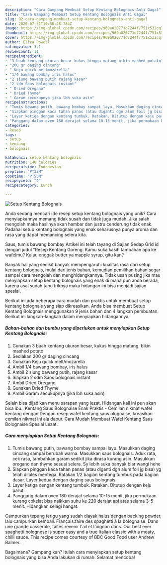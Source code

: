 ```yaml
---
description: "Cara Gampang Membuat Setup Kentang Bolognais Anti Gagal"
title: "Cara Gampang Membuat Setup Kentang Bolognais Anti Gagal"
slug: 92-cara-gampang-membuat-setup-kentang-bolognais-anti-gagal
date: 2020-07-31T10:50:28.784Z
image: https://img-global.cpcdn.com/recipes/969a020771d7244f/751x532cq70/setup-kentang-bolognais-foto-resep-utama.jpg
thumbnail: https://img-global.cpcdn.com/recipes/969a020771d7244f/751x532cq70/setup-kentang-bolognais-foto-resep-utama.jpg
cover: https://img-global.cpcdn.com/recipes/969a020771d7244f/751x532cq70/setup-kentang-bolognais-foto-resep-utama.jpg
author: Eliza Powell
ratingvalue: 3.1
reviewcount: 11
recipeingredient:
- "3 buah kentang ukuran besar kukus hingga matang bikin mashed potato"
- "200 gr daging cincang"
- " Keju quick meltmozarella"
- "1/4 bawang bombay iris halus"
- "2 siung bawang putih rajang kasar"
- "2 sdm Saos bolognais instant"
- " Dried Oregano"
- " Dried Thyme"
- " Garam secukupnya jika lbh suka asin"
recipeinstructions:
- "Tumis bawang putih, bawang bombay sampai layu. Masukkan daging cincang sampai berubah warna. Masukkan saus bolognais. Aduk rata, cek rasa, tambahkan garam sedikit jika dirasa kurang asin. Masukkan oregano dan thyme sesuai selera. Sy lebih suka banyak biar wangi hehe"
- "Siapkan pinggan kaca tahan panas (atau diganti dgn alum foil jg bisa) yg telah diloles mentega. Ratakan 1/2 bagian kentang tumbuk pada bagian dasar. Layer kedua dengan daging saus bolognais."
- "Layer ketiga dengan kentang tumbuk. Ratakan. Ditutup dengan keju parut."
- "Panggang dalam oven 180 derajat selama 10-15 menit, jika permukaan kurang cokelat bisa naikkan suhu ke 220 derajat api atas selama 3-5 menit. Hidangkan selagi hangat."
categories:
- Resep
tags:
- setup
- kentang
- bolognais

katakunci: setup kentang bolognais 
nutrition: 148 calories
recipecuisine: Indonesian
preptime: "PT33M"
cooktime: "PT53M"
recipeyield: "4"
recipecategory: Lunch

---
```



![Setup Kentang Bolognais](https://img-global.cpcdn.com/recipes/969a020771d7244f/751x532cq70/setup-kentang-bolognais-foto-resep-utama.jpg)

Anda sedang mencari ide resep setup kentang bolognais yang unik? Cara menyiapkannya memang tidak susah dan tidak juga mudah. Jika salah mengolah maka hasilnya akan hambar dan justru cenderung tidak enak. Padahal setup kentang bolognais yang enak seharusnya punya aroma dan rasa yang dapat memancing selera kita.

Saus, tumis bawang bombay Artikel ini telah tayang di Sajian Sedap Grid id dengan judul &#34;Resep Kentang Goreng. Kamu suka kasih tambahan apa ke wafelmu? Kalau enggak butter ya mapple syrup, gitu kan?

Banyak hal yang sedikit banyak mempengaruhi kualitas rasa dari setup kentang bolognais, mulai dari jenis bahan, kemudian pemilihan bahan segar sampai cara mengolah dan menghidangkannya. Tidak usah pusing jika mau menyiapkan setup kentang bolognais yang enak di mana pun anda berada, karena asal sudah tahu triknya maka hidangan ini bisa menjadi sajian spesial.


Berikut ini ada beberapa cara mudah dan praktis untuk membuat setup kentang bolognais yang siap dikreasikan. Anda bisa membuat Setup Kentang Bolognais menggunakan 9 jenis bahan dan 4 langkah pembuatan. Berikut ini langkah-langkah dalam menyiapkan hidangannya.

<!--inarticleads1-->

##### Bahan-bahan dan bumbu yang diperlukan untuk menyiapkan Setup Kentang Bolognais:

1. Gunakan 3 buah kentang ukuran besar, kukus hingga matang, bikin mashed potato
1. Sediakan 200 gr daging cincang
1. Gunakan  Keju quick melt/mozarella
1. Ambil 1/4 bawang bombay, iris halus
1. Ambil 2 siung bawang putih, rajang kasar
1. Siapkan 2 sdm Saos bolognais instant
1. Ambil  Dried Oregano
1. Gunakan  Dried Thyme
1. Ambil  Garam secukupnya (jika lbh suka asin)


Selain bisa dijadikan menu sarapan yang lezat. Hidangan kali ini pun akan bisa ibu.. Kentang Saus Bolognaise Enak Praktis - Cemilan nikmat wafel kentang dengan Dengan resep wafel kentang saus olognaise, kreasikan cemilan nikmat ini ala dapur. Cara Mudah Membuat Wafel Kentang Saus Bolognaise Spesial Lezat. 

<!--inarticleads2-->

##### Cara menyiapkan Setup Kentang Bolognais:

1. Tumis bawang putih, bawang bombay sampai layu. Masukkan daging cincang sampai berubah warna. Masukkan saus bolognais. Aduk rata, cek rasa, tambahkan garam sedikit jika dirasa kurang asin. Masukkan oregano dan thyme sesuai selera. Sy lebih suka banyak biar wangi hehe
1. Siapkan pinggan kaca tahan panas (atau diganti dgn alum foil jg bisa) yg telah diloles mentega. Ratakan 1/2 bagian kentang tumbuk pada bagian dasar. Layer kedua dengan daging saus bolognais.
1. Layer ketiga dengan kentang tumbuk. Ratakan. Ditutup dengan keju parut.
1. Panggang dalam oven 180 derajat selama 10-15 menit, jika permukaan kurang cokelat bisa naikkan suhu ke 220 derajat api atas selama 3-5 menit. Hidangkan selagi hangat.


Campurkan tepung terigu yang sudah diayak halus dengan backing powder, lalu campurkan kembali. Français:faire des spaghetti à la bolognaise. Dans une grande casserole, faites revenir l&#39;ail et l&#39;oignon dans. Our best ever spaghetti bolognese is super easy and a true Italian classic with a meaty, chilli sauce. This recipe comes courtesy of BBC Good Food user Andrew Balmer. 

Bagaimana? Gampang kan? Itulah cara menyiapkan setup kentang bolognais yang bisa Anda lakukan di rumah. Selamat mencoba!
